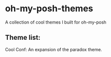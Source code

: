 # oh-my-posh-themes
A collection of cool themes I built for oh-my-posh

## Theme list:
Cool Conf: An expansion of the paradox theme.
